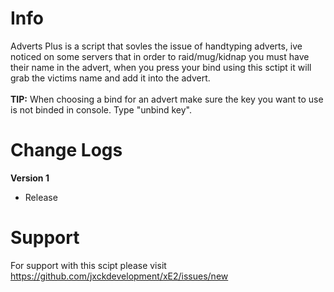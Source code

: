 # Info
Adverts Plus is a script that sovles the issue of handtyping adverts, ive noticed on some servers that in order to raid/mug/kidnap you must have their name in the advert, when you press your bind using this sctipt it will grab the victims name and add it into the advert.
<br /> <br />**TIP:** When choosing a bind for an advert make sure the key you want to use is not binded in console. Type "unbind key".

# Change Logs
**Version 1**
- Release

# Support
For support with this scipt please visit https://github.com/jxckdevelopment/xE2/issues/new
